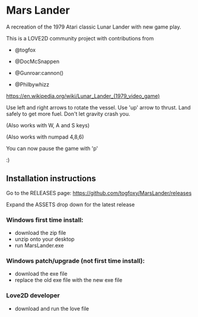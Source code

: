 # Mars Lander

A recreation of the 1979 Atari classic Lunar Lander with new game play.

This is a LOVE2D community project with contributions from 

* @togfox

* @DocMcSnappen

* @Gunroar:cannon()

* @Philbywhizz

https://en.wikipedia.org/wiki/Lunar_Lander_(1979_video_game)

Use left and right arrows to rotate the vessel. Use 'up' arrow to thrust. Land safely to get more fuel. Don't let gravity crash you.

(Also works with W, A and S keys)

(Also works with numpad 4,8,6)

You can now pause the game with 'p'

:)

## Installation instructions

Go to the RELEASES page: https://github.com/togfoxy/MarsLander/releases

Expand the ASSETS drop down for the latest release

### Windows first time install:

- download the zip file
- unzip onto your desktop
- run MarsLander.exe

### Windows patch/upgrade (not first time install):

- download the exe file
- replace the old exe file with the new exe file

### Love2D developer

- download and run the love file



